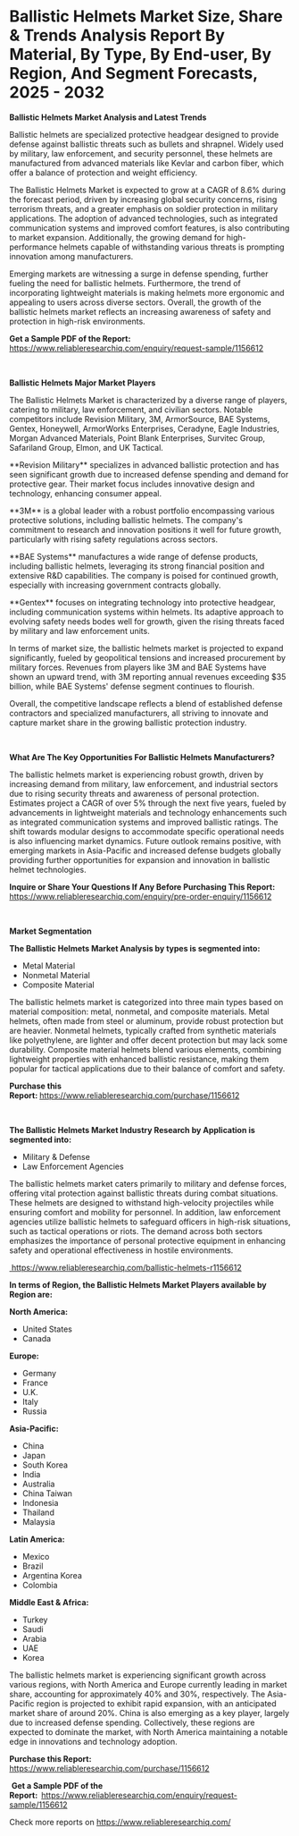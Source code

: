 <p><h1>Ballistic Helmets Market Size, Share & Trends Analysis Report By Material, By Type, By End-user, By Region, And Segment Forecasts, 2025 - 2032</h1></p><p><strong>Ballistic Helmets Market Analysis and Latest Trends</strong></p>
<p><p>Ballistic helmets are specialized protective headgear designed to provide defense against ballistic threats such as bullets and shrapnel. Widely used by military, law enforcement, and security personnel, these helmets are manufactured from advanced materials like Kevlar and carbon fiber, which offer a balance of protection and weight efficiency. </p><p>The Ballistic Helmets Market is expected to grow at a CAGR of 8.6% during the forecast period, driven by increasing global security concerns, rising terrorism threats, and a greater emphasis on soldier protection in military applications. The adoption of advanced technologies, such as integrated communication systems and improved comfort features, is also contributing to market expansion. Additionally, the growing demand for high-performance helmets capable of withstanding various threats is prompting innovation among manufacturers. </p><p>Emerging markets are witnessing a surge in defense spending, further fueling the need for ballistic helmets. Furthermore, the trend of incorporating lightweight materials is making helmets more ergonomic and appealing to users across diverse sectors. Overall, the growth of the ballistic helmets market reflects an increasing awareness of safety and protection in high-risk environments.</p></p>
<p><strong>Get a Sample PDF of the Report:&nbsp;</strong> <a href="https://www.reliableresearchiq.com/enquiry/request-sample/1156612?utm_campaign=2269&utm_medium=2&utm_source=Github&utm_content=ia&utm_term=28022025&utm_id=ballistic-helmets">https://www.reliableresearchiq.com/enquiry/request-sample/1156612</a></p>
<p>&nbsp;</p>
<p><strong>Ballistic Helmets Major Market Players</strong></p>
<p><p>The Ballistic Helmets Market is characterized by a diverse range of players, catering to military, law enforcement, and civilian sectors. Notable competitors include Revision Military, 3M, ArmorSource, BAE Systems, Gentex, Honeywell, ArmorWorks Enterprises, Ceradyne, Eagle Industries, Morgan Advanced Materials, Point Blank Enterprises, Survitec Group, Safariland Group, Elmon, and UK Tactical.</p><p>**Revision Military** specializes in advanced ballistic protection and has seen significant growth due to increased defense spending and demand for protective gear. Their market focus includes innovative design and technology, enhancing consumer appeal.</p><p>**3M** is a global leader with a robust portfolio encompassing various protective solutions, including ballistic helmets. The company's commitment to research and innovation positions it well for future growth, particularly with rising safety regulations across sectors.</p><p>**BAE Systems** manufactures a wide range of defense products, including ballistic helmets, leveraging its strong financial position and extensive R&D capabilities. The company is poised for continued growth, especially with increasing government contracts globally.</p><p>**Gentex** focuses on integrating technology into protective headgear, including communication systems within helmets. Its adaptive approach to evolving safety needs bodes well for growth, given the rising threats faced by military and law enforcement units.</p><p>In terms of market size, the ballistic helmets market is projected to expand significantly, fueled by geopolitical tensions and increased procurement by military forces. Revenues from players like 3M and BAE Systems have shown an upward trend, with 3M reporting annual revenues exceeding $35 billion, while BAE Systems' defense segment continues to flourish.</p><p>Overall, the competitive landscape reflects a blend of established defense contractors and specialized manufacturers, all striving to innovate and capture market share in the growing ballistic protection industry.</p></p>
<p>&nbsp;</p>
<p><strong>What Are The Key Opportunities For Ballistic Helmets Manufacturers?</strong></p>
<p><p>The ballistic helmets market is experiencing robust growth, driven by increasing demand from military, law enforcement, and industrial sectors due to rising security threats and awareness of personal protection. Estimates project a CAGR of over 5% through the next five years, fueled by advancements in lightweight materials and technology enhancements such as integrated communication systems and improved ballistic ratings. The shift towards modular designs to accommodate specific operational needs is also influencing market dynamics. Future outlook remains positive, with emerging markets in Asia-Pacific and increased defense budgets globally providing further opportunities for expansion and innovation in ballistic helmet technologies.</p></p>
<p><strong>Inquire or Share Your Questions If Any Before Purchasing This Report:</strong> <a href="https://www.reliableresearchiq.com/enquiry/pre-order-enquiry/1156612?utm_campaign=2269&utm_medium=2&utm_source=Github&utm_content=ia&utm_term=28022025&utm_id=ballistic-helmets">https://www.reliableresearchiq.com/enquiry/pre-order-enquiry/1156612</a></p>
<p>&nbsp;</p>
<p><strong>Market Segmentation</strong></p>
<p><strong>The Ballistic Helmets Market Analysis by types is segmented into:</strong></p>
<p><ul><li>Metal Material</li><li>Nonmetal Material</li><li>Composite Material</li></ul></p>
<p><p>The ballistic helmets market is categorized into three main types based on material composition: metal, nonmetal, and composite materials. Metal helmets, often made from steel or aluminum, provide robust protection but are heavier. Nonmetal helmets, typically crafted from synthetic materials like polyethylene, are lighter and offer decent protection but may lack some durability. Composite material helmets blend various elements, combining lightweight properties with enhanced ballistic resistance, making them popular for tactical applications due to their balance of comfort and safety.</p></p>
<p><strong>Purchase this Report:&nbsp;</strong><a href="https://www.reliableresearchiq.com/purchase/1156612?utm_campaign=2269&utm_medium=2&utm_source=Github&utm_content=ia&utm_term=28022025&utm_id=ballistic-helmets">https://www.reliableresearchiq.com/purchase/1156612</a></p>
<p>&nbsp;</p>
<p><strong>The Ballistic Helmets Market Industry Research by Application is segmented into:</strong></p>
<p><ul><li>Military & Defense</li><li>Law Enforcement Agencies</li></ul></p>
<p><p>The ballistic helmets market caters primarily to military and defense forces, offering vital protection against ballistic threats during combat situations. These helmets are designed to withstand high-velocity projectiles while ensuring comfort and mobility for personnel. In addition, law enforcement agencies utilize ballistic helmets to safeguard officers in high-risk situations, such as tactical operations or riots. The demand across both sectors emphasizes the importance of personal protective equipment in enhancing safety and operational effectiveness in hostile environments.</p></p>
<p><a href="https://www.reliableresearchiq.com/ballistic-helmets-r1156612?utm_campaign=2269&utm_medium=2&utm_source=Github&utm_content=ia&utm_term=28022025&utm_id=ballistic-helmets">&nbsp;https://www.reliableresearchiq.com/ballistic-helmets-r1156612</a></p>
<p><strong>In terms of Region, the Ballistic Helmets Market Players available by Region are:</strong></p>
<p>
    <p> <strong> North America: </strong>
        <ul>
            <li>United States</li>
            <li>Canada</li>
        </ul>
        </p> 
    <p> <strong> Europe: </strong>
        <ul>
            <li>Germany</li>
            <li>France</li>
            <li>U.K.</li>
            <li>Italy</li>
            <li>Russia</li>
        </ul>
        </p> 
    <p> <strong> Asia-Pacific: </strong>
        <ul>
            <li>China</li>
            <li>Japan</li>
            <li>South Korea</li>
            <li>India</li>
            <li>Australia</li>
            <li>China Taiwan</li>
            <li>Indonesia</li>
            <li>Thailand</li>
            <li>Malaysia</li>
        </ul>
        </p> 
    <p> <strong> Latin America: </strong>
        <ul>
            <li>Mexico</li>
            <li>Brazil</li>
            <li>Argentina Korea</li>
            <li>Colombia</li>
        </ul>
        </p> 
    <p> <strong> Middle East & Africa: </strong>
        <ul>
            <li>Turkey</li>
            <li>Saudi</li>
            <li>Arabia</li>
            <li>UAE</li>
            <li>Korea</li>
        </ul>
    </p>
    </p>
<p><p>The ballistic helmets market is experiencing significant growth across various regions, with North America and Europe currently leading in market share, accounting for approximately 40% and 30%, respectively. The Asia-Pacific region is projected to exhibit rapid expansion, with an anticipated market share of around 20%. China is also emerging as a key player, largely due to increased defense spending. Collectively, these regions are expected to dominate the market, with North America maintaining a notable edge in innovations and technology adoption.</p></p>
<p><strong>Purchase this Report: </strong><a href="https://www.reliableresearchiq.com/purchase/1156612?utm_campaign=2269&utm_medium=2&utm_source=Github&utm_content=ia&utm_term=28022025&utm_id=ballistic-helmets">https://www.reliableresearchiq.com/purchase/1156612</a></p>
<p>&nbsp;<strong>Get a Sample PDF of the Report:&nbsp;&nbsp;</strong><a href="https://www.reliableresearchiq.com/enquiry/request-sample/1156612?utm_campaign=2269&utm_medium=2&utm_source=Github&utm_content=ia&utm_term=28022025&utm_id=ballistic-helmets">https://www.reliableresearchiq.com/enquiry/request-sample/1156612</a></p>
<p><strong></strong></p>
<p>Check more reports on <a href="https://www.reliableresearchiq.com/?utm_campaign=2269&utm_medium=2&utm_source=Github&utm_content=ia&utm_term=28022025&utm_id=ballistic-helmets">https://www.reliableresearchiq.com/</a></p>